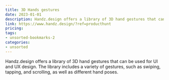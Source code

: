 ```yaml
---
title: 3D Hands gestures
date: 2023-01-01
description: Handz.design offers a library of 3D hand gestures that can be used for UI and UX design. The library includes a variety of gestures, such as swiping, tapping, and scrolling, as well as different hand poses.
link: https://www.handz.design/?ref=producthunt
pricing: 
tags: 
- unsorted-bookmarks-2 
categories: 
- unsorted 
---
```


Handz.design offers a library of 3D hand gestures that can be used for UI and UX design. The library includes a variety of gestures, such as swiping, tapping, and scrolling, as well as different hand poses.